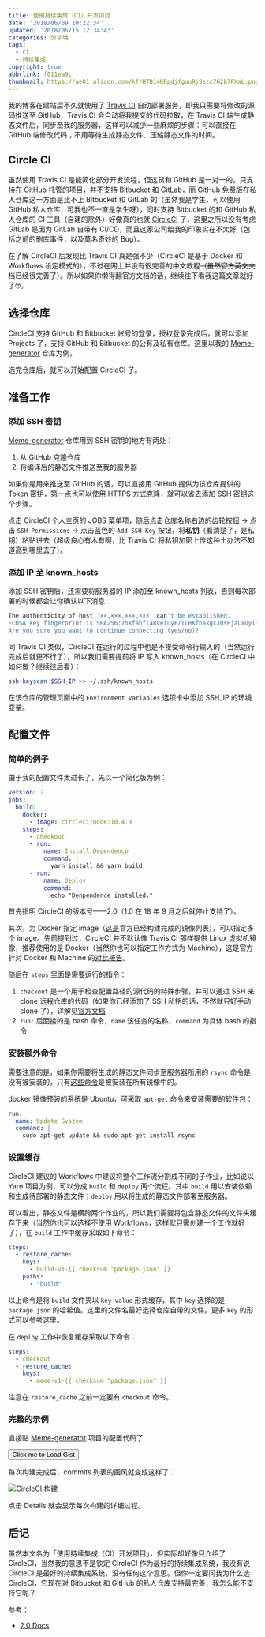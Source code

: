 ```yaml
---
title: 使用持续集成（CI）开发项目
date: '2018/06/09 10:22:34'
updated: '2018/06/15 12:34:43'
categories: 分享境
tags:
  - CI
  - 持续集成
copyright: true
abbrlink: f011ea9c
thumbnail: https://ae01.alicdn.com/kf/HTB14KRpdjfguuRjSszc762b7FXaL.png
---
```


我的博客在建站后不久就使用了 [Travis CI](https://travis-ci.org/) 自动部署服务，即我只需要将修改的源码推送至 GitHub，Travis CI 会自动将我提交的代码拉取，在 Travis CI 端生成静态文件后，同步至我的服务器，这样可以减少一些麻烦的步骤：可以直接在 GitHub 端修改代码；不用等待生成静态文件、压缩静态文件的时间。<!--more-->

## Circle CI

虽然使用 Travis CI 是能简化部分开发流程，但这货和 GitHub 是一对一的，只支持在 GitHub 托管的项目，并不支持 Bitbucket 和 GitLab，而 GitHub 免费版在私人仓库这一方面是比不上 Bitbucket 和 GitLab 的（虽然我是学生，可以使用 GitHub 私人仓库，可我也不一直是学生呀），同时支持 Bitbucket 的和 GitHub 私人仓库的 CI 工具（自建的除外）好像真的也就 [CircleCI](https://circleci.com/) 了，这里之所以没有考虑 GitLab 是因为 GitLab 自带有 CI/CD，而且这家公司给我的印象实在不太好（包括之前的删库事件，以及莫名奇妙的 Bug）。

在了解 CircleCI 后发现比 Travis CI 真是强不少（CircleCI 是基于 Docker 和 Workflows 设定模式的），不过在网上并没有很完善的中文教程~~（虽然官方英文文档已经很完善了）~~。所以如果你懒得翻官方文档的话，继续往下看我这篇文章就好了🤓。

## 选择仓库

CircleCI 支持 GitHub 和 Bitbucket 帐号的登录，授权登录完成后，就可以添加 Projects 了，支持 GitHub 和 Bitbucket 的公有及私有仓库。这里以我的 [Meme-generator](https://github.com/WincerChan/Meme-generator) 仓库为例。

选完仓库后，就可以开始配置 CircleCI 了。

## 准备工作

### 添加 SSH 密钥

[Meme-generator](https://github.com/WincerChan/Meme-generator) 仓库用到 SSH 密钥的地方有两处：

1. 从 GitHub 克隆仓库
2. 将编译后的静态文件推送至我的服务器

如果你是用来推送至 GitHub 的话，可以直接用 GitHub 提供为该仓库提供的 Token 密钥，第一点也可以使用 HTTPS 方式克隆，就可以省去添加 SSH 密钥这个步骤。

点击 CircleCI 个人主页的 JOBS 菜单项，随后点击仓库名称右边的齿轮按钮 -> 点击 `SSH Permissions` -> 点击蓝色的 `Add SSH Key` 按钮，将**私钥**（看清楚了，是私钥）粘贴进去（超级良心有木有啊，比 Travis CI 将私钥加密上传这种土办法不知道高到哪里去了）。

### 添加 IP 至 known\_hosts

添加 SSH 密钥后，还需要将服务器的 IP 添加至 known_hosts 列表，否则每次部署的时候都会让你确认以下消息：

```bash
The authenticity of host '××.×××.×××.×××' can't be established.
ECDSA key fingerprint is SHA256:7hkfahfla8VeiuyF/TLHKfhakgcJ0sHjaLxDyIKlfhak9fuaofoa.
Are you sure you want to continue connecting (yes/no)?
```

同 Travis CI 类似，CircleCI 在运行的过程中也是不接受命令行输入的（当然运行完成后就更不行了），所以我们需要提前将 IP 写入 known\_hosts（在 CircleCI 中如何做？继续往后看）：

```bash
ssh-keyscan $SSH_IP >> ~/.ssh/known_hosts
```

在该仓库的管理页面中的 `Environment Variables` 选项卡中添加 SSH_IP 的环境变量。

## 配置文件

### 简单的例子

由于我的配置文件太过长了，先以一个简化版为例：

```yaml
version: 2
jobs:
  build:
    docker:
      - image: circleci/node:10.4.0
    steps:
      - checkout
      - run:
          name: Install Dependence
          command: |
            yarn install && yarn build
      - run:
      	  name: Deploy
      	  command: |
      	    echo "Denpendence installed."
```

首先指明 CircleCI 的版本号——2.0（1.0 在 18 年 9 月之后就停止支持了）。

其次，为 Docker 指定 image（[这是](https://circleci.com/docs/2.0/circleci-images/)官方已经构建完成的镜像列表），可以指定多个 image。先前提到过，CircleCI 并不默认像 Travis CI 那样提供 Linux 虚拟机镜像，推荐使用的是 Docker（当然你也可以指定工作方式为 Machine），这是官方针对 Docker 和 Machine 的[对比报告](https://circleci.com/docs/2.0/executor-types/#overview)。

随后在 `steps` 里面是需要运行的指令：

1. `checkout` 是一个用于检查配置路径的源代码的特殊步骤，并可以通过 SSH 来 clone 远程仓库的代码（如果你已经添加了 SSH 私钥的话，不然就只好手动 clone 了），详解见[官方文档](https://circleci.com/docs/2.0/configuration-reference/#checkout)
2. `run:` 后面接的是 bash 命令，`name` 该任务的名称，`command` 为具体 bash 的指令

### 安装额外命令

需要注意的是，如果你需要将生成的静态文件同步至服务器所用的 `rsync` 命令是没有被安装的，只有[这些命令](https://circleci.com/docs/2.0/circleci-images/#pre-installed-tools)是被安装在所有镜像中的。

docker 镜像预装的系统是 Ubuntu，可采取 `apt-get` 命令来安装需要的软件包：

```yaml
run: 
  name: Update System
  command: |
    sudo apt-get update && sudo apt-get install rsync
```

### 设置缓存

CircleCI 建议的 Workflows 中建议将整个工作流分割成不同的子作业，比如说以 Yarn 项目为例，可以分成 `build` 和 `deploy` 两个流程。其中 `build` 用以安装依赖和生成待部署的静态文件；`deploy` 用以将生成的静态文件部署至服务器。

可以看出，静态文件是横跨两个作业的，所以我们需要将包含静态文件的文件夹缓存下来（当然你也可以选择不使用 Workflows，这样就只需创建一个工作就好了），在 `build` 工作中缓存采取如下命令：

```yaml
steps:
  - restore_cache:
    keys:
      - build-v1-{{ checksum "package.json" }}
    paths:
      - "build"
```

以上命令是将 `build` 文件夹以 `key-value` 形式缓存，其中 `key` 选择的是 `package.json` 的哈希值。这里的文件名最好选择仓库自带的文件。更多 `key` 的形式可以参考[这里](https://circleci.com/docs/2.0/caching/#using-keys-and-templates)。

在 `deploy` 工作中恢复缓存采取以下命令：

```yaml
steps:
  - checkout
  - restore_cache:
    keys:
      - meme-v1-{{ checksum "package.json" }}
```

注意在 `restore_cache` 之前一定要有 `checkout` 命令。

### 完整的示例

直接贴 [Meme-generator](https://github.com/WincerChan/Meme-generator) 项目的配置代码了：
<iframe name="WincerChan" id="displayGist" width="100%" data-src="https://blog.itswincer.com/gist/v1/?user=WincerChan&gist=04b5e1ee8a1fbc8bc2e078d2c354bd7b" frameborder="0" style="height: 0;"></iframe>
<button onclick="let frame = document.querySelector('#displayGist');frame.src = ''+frame.getAttribute('data-src')">Click me to Load Gist</button>

每次构建完成后，commits 列表的画风就变成这样了：

![CircleCI 构建](https://res.cloudinary.com/wincer/image/upload/v1530858045/blog/ci_project/circleci_construction.png)

点击 Details 就会显示每次构建的详细过程。

## 后记

虽然本文名为「使用持续集成（CI）开发项目」，但实际却好像只介绍了 CircleCI，当然我的意思不是钦定 CircleCI 作为最好的持续集成系统，我没有说 CircleCI 是最好的持续集成系统，没有任何这个意思。但你一定要问我为什么选 CircleCI，它现在对 Bitbucket 和 GitHub 的私人仓库支持最完善，我怎么能不支持它呢？

参考：

- [2.0 Docs](https://circleci.com/docs/2.0/)
